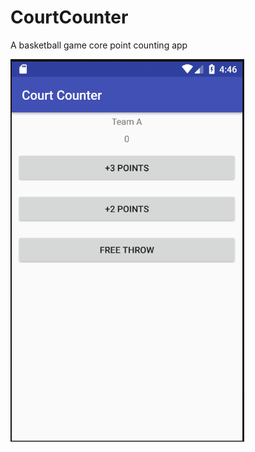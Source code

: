 # CourtCounter
A basketball game core point counting app

![jJustJava app screen shot](CC_ScreenShots/cc_scrnshot1.png "")

